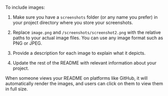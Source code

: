 
To include images:

1. Make sure you have a `screenshots` folder (or any name you prefer) in your project directory where you store your screenshots.

2. Replace `image.png` and `/screenshots/screenshot2.png` with the relative paths to your actual image files. You can use any image format such as PNG or JPEG.

3. Provide a description for each image to explain what it depicts.

4. Update the rest of the README with relevant information about your project.

When someone views your README on platforms like GitHub, it will automatically render the images, and users can click on them to view them in full size.
